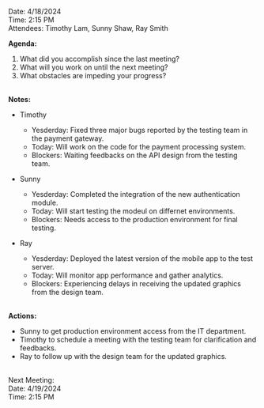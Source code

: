 Date: 4/18/2024<br>
Time: 2:15 PM<br>
Attendees: Timothy Lam, Sunny Shaw, Ray Smith<br>

**Agenda:**
1. What did you accomplish since the last meeting?
2. What will you work on until the next meeting?
3. What obstacles are impeding your progress?

<br>**Notes:**
- Timothy
    - Yesderday: Fixed three major bugs reported by the testing team in the payment gateway.
    - Today: Will work on the code for the payment processing system.
    - Blockers: Waiting feedbacks on the API design from the testing team.

- Sunny
    - Yesderday: Completed the integration of the new authentication module.
    - Today: Will start testing the modeul on differnet environments.
    - Blockers: Needs access to the production environment for final testing.

- Ray 
    - Yesderday: Deployed the latest version of the mobile app to the test server.
    - Today: Will monitor app performance and gather analytics.
    - Blockers: Experiencing delays in receiving the updated graphics from the design team.
  

<br>**Actions:**
  - Sunny to get production environment access from the IT department.
  - Timothy to schedule a meeting with the testing team for clarification and feedbacks.
  - Ray to follow up with the design team for the updated graphics.


<br>Next Meeting:<br>
Date: 4/19/2024<br>
Time: 2:15 PM
